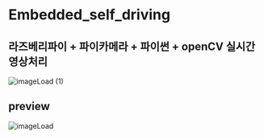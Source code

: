 # Embedded_self_driving

## 라즈베리파이 + 파이카메라 + 파이썬 + openCV 실시간 영상처리

![imageLoad (1)](https://user-images.githubusercontent.com/46732674/106380077-4de52e00-63f3-11eb-8172-5355e8c9483b.jpg)

## preview

![imageLoad](https://user-images.githubusercontent.com/46732674/106380088-59d0f000-63f3-11eb-9951-ed456cdbd66a.jpg)
